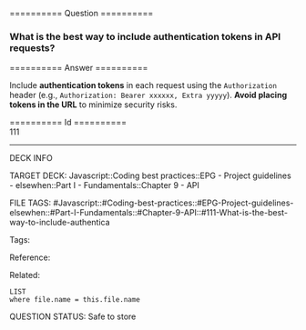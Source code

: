 ========== Question ==========  

### What is the best way to include authentication tokens in API requests?  

========== Answer ==========  

Include **authentication tokens** in each request using the `Authorization` header (e.g., `Authorization: Bearer xxxxxx, Extra yyyyy`). **Avoid placing tokens in the URL** to minimize security risks.

========== Id ==========  
111

---

DECK INFO

TARGET DECK: Javascript::Coding best practices::EPG - Project guidelines - elsewhen::Part I - Fundamentals::Chapter 9 - API

FILE TAGS: #Javascript::#Coding-best-practices::#EPG-Project-guidelines-elsewhen::#Part-I-Fundamentals::#Chapter-9-API::#111-What-is-the-best-way-to-include-authentica

Tags:

Reference:

Related:

```dataview
LIST
where file.name = this.file.name
```

QUESTION STATUS: Safe to store
